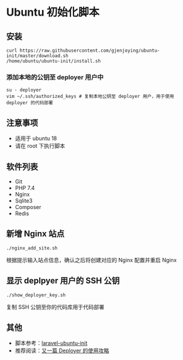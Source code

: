 # Ubuntu 初始化脚本

## 安装

```
curl https://raw.githubusercontent.com/gjenjoying/ubuntu-init/master/download.sh
/home/ubuntu/ubuntu-init/install.sh
```

### 添加本地的公钥至 deployer 用户中

```
su - deployer
vim ~/.ssh/authorized_keys # 复制本地公钥至 deployer 用户，用于使用 deployer 的代码部署
```

## 注意事项

* 适用于 ubuntu 18
* 请在 root 下执行脚本

## 软件列表

* Git
* PHP 7.4
* Nginx
* Sqlite3
* Composer
* Redis

## 新增 Nginx 站点

```
./nginx_add_site.sh
```

根据提示输入站点信息，确认之后将创建对应的 Nginx 配置并重启 Nginx

## 显示 deplpyer 用户的 SSH 公钥

```
./show_deployer_key.sh
```

复制 SSH 公钥至你的代码库用于代码部署

## 其他

* 脚本参考：[laravel-ubuntu-init](https://github.com/summerblue/laravel-ubuntu-init)
* 推荐阅读：[又一篇 Deployer 的使用攻略](https://overtrue.me/articles/2018/06/deployer-guide.html)
